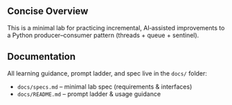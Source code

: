 
Concise Overview
----------------
This is a minimal lab for practicing incremental, AI‑assisted improvements to a Python producer–consumer pattern (threads + queue + sentinel).

Documentation
---------------------
All learning guidance, prompt ladder, and spec live in the `docs/` folder:
- `docs/specs.md` – minimal lab spec (requirements & interfaces)
- `docs/README.md` – prompt ladder & usage guidance





